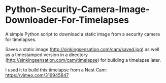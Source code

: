# Python-Security-Camera-Image-Downloader-For-Timelapses
A simple Python script to download a static image from a security camera for timelapses.

Saves a static image (http://sinkingsensation.com/cam/saved.jpg) as well as a timestamped version in a directory (http://sinkingsensation.com/cam/timelapse) for building a timelapse later.

I used it to build this timelapse from a Nest Cam:
https://vimeo.com/316945847
